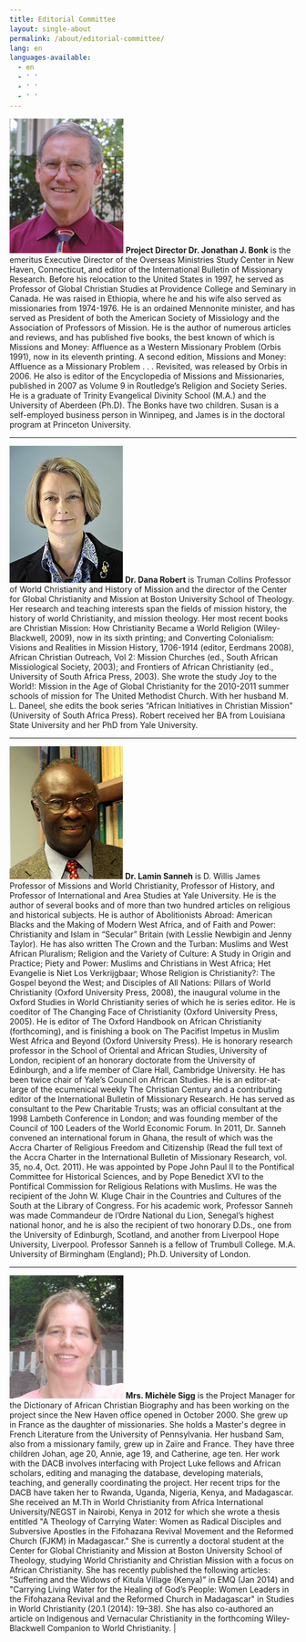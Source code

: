 ```yaml
---
title: Editorial Committee
layout: single-about
permalink: /about/editorial-committee/
lang: en
languages-available:                         
  - en
  - ' '
  - ' '
  - ' '
---
```

<a id="jonathan-bonk"></a>
<img src="/images/editorial-committee/bonk-jon.jpg" class="bio">
**Project Director Dr. Jonathan J. Bonk** is the emeritus Executive Director of the Overseas Ministries Study Center in New Haven, Connecticut, and editor of the International Bulletin of Missionary Research. Before his relocation to the United States in 1997, he served as Professor of Global Christian Studies at Providence College and Seminary in Canada. He was raised in Ethiopia, where he and his wife also served as missionaries from 1974-1976. He is an ordained Mennonite minister, and has served as President of both the American Society of Missiology and the Association of Professors of Mission. He is the author of numerous articles and reviews, and has published five books, the best known of which is Missions and Money: Affluence as a Western Missionary Problem (Orbis 1991), now in its eleventh printing. A second edition, Missions and Money: Affluence as a Missionary Problem . . . Revisited, was released by Orbis in 2006. He also is editor of the Encyclopedia of Missions and Missionaries, published in 2007 as Volume 9 in Routledge’s Religion and Society Series. He is a graduate of Trinity Evangelical Divinity School (M.A.) and the University of Aberdeen (Ph.D). The Bonks have two children. Susan is a self-employed business person in Winnipeg, and James is in the doctoral program at Princeton University.  

***  

<a id="dana-robert"></a>
<img src="/images/editorial-committee/danarobert.jpg" class="bio">
**Dr. Dana Robert** is Truman Collins Professor of World Christianity and History of Mission and the director of the Center for Global Christianity and Mission at Boston University School of Theology. Her research and teaching interests span the fields of mission history, the history of world Christianity, and mission theology. Her most recent books are Christian Mission: How Christianity Became a World Religion (Wiley-Blackwell, 2009), now in its sixth printing; and Converting Colonialism: Visions and Realities in Mission History, 1706-1914 (editor, Eerdmans 2008), African Christian Outreach, Vol 2: Mission Churches (ed., South African Missiological Society, 2003); and Frontiers of African Christianity (ed., University of South Africa Press, 2003). She wrote the study Joy to the World!: Mission in the Age of Global Christianity for the 2010-2011 summer schools of mission for The United Methodist Church. With her husband M. L. Daneel, she edits the book series “African Initiatives in Christian Mission” (University of South Africa Press). Robert received her BA from Louisiana State University and her PhD from Yale University.  

***

<a id="lamin-sanneh"></a>
<img src="/images/editorial-committee/sanneh-lamin.jpg" class="bio">
**Dr. Lamin Sanneh** is D. Willis James Professor of Missions and World Christianity, Professor of History, and Professor of International and Area Studies at Yale University. He is the author of several books and of more than two hundred articles on religious and historical subjects. He is author of Abolitionists Abroad: American Blacks and the Making of Modern West Africa, and of Faith and Power: Christianity and Islam in “Secular” Britain (with Lesslie Newbigin and Jenny Taylor). He has also written The Crown and the Turban: Muslims and West African Pluralism; Religion and the Variety of Culture: A Study in Origin and Practice; Piety and Power: Muslims and Christians in West Africa; Het Evangelie is Niet Los Verkrijgbaar; Whose Religion is Christianity?: The Gospel beyond the West; and Disciples of All Nations: Pillars of World Christianity (Oxford University Press, 2008), the inaugural volume in the Oxford Studies in World Christianity series of which he is series editor. He is coeditor of The Changing Face of Christianity (Oxford University Press, 2005). He is editor of The Oxford Handbook on African Christianity (forthcoming), and is finishing a book on The Pacifist Impetus in Muslim West Africa and Beyond (Oxford University Press). He is honorary research professor in the School of Oriental and African Studies, University of London, recipient of an honorary doctorate from the University of Edinburgh, and a life member of Clare Hall, Cambridge University. He has been twice chair of Yale’s Council on African Studies. He is an editor-at-large of the ecumenical weekly The Christian Century and a contributing editor of the International Bulletin of Missionary Research. He has served as consultant to the Pew Charitable Trusts; was an official consultant at the 1998 Lambeth Conference in London; and was founding member of the Council of 100 Leaders of the World Economic Forum. In 2011, Dr. Sanneh convened an international forum in Ghana, the result of which was the Accra Charter of Religious Freedom and Citizenship (Read the full text of the Accra Charter in the International Bulletin of Missionary Research, vol. 35, no.4, Oct. 2011). He was appointed by Pope John Paul II to the Pontifical Committee for Historical Sciences, and by Pope Benedict XVI to the Pontifical Commission for Religious Relations with Muslims. He was the recipient of the John W. Kluge Chair in the Countries and Cultures of the South at the Library of Congress. For his academic work, Professor Sanneh was made Commandeur de l’Ordre National du Lion, Senegal’s highest national honor, and he is also the recipient of two honorary D.Ds., one from the University of Edinburgh, Scotland, and another from Liverpool Hope University, Liverpool. Professor Sanneh is a fellow of Trumbull College. M.A. University of Birmingham (England); Ph.D. University of London.  

***

<a id="michele-sigg"></a>
<img src="/images/editorial-committee/Michelephotocopy.jpg" class="bio">
**Mrs. Michèle Sigg** is the Project Manager for the Dictionary of African Christian Biography and has been working on the project since the New Haven office opened in October 2000. She grew up in France as the daughter of missionaries. She holds a Master's degree in French Literature from the University of Pennsylvania. Her husband Sam, also from a missionary family, grew up in Zaïre and France. They have three children Johan, age 20, Annie, age 19, and Catherine, age ten. Her work with the DACB involves interfacing with Project Luke fellows and African scholars, editing and managing the database, developing materials, teaching, and generally coordinating the project. Her recent trips for the DACB have taken her to Rwanda, Uganda, Nigeria, Kenya, and Madagascar. She received an M.Th in World Christianity from Africa International University/NEGST in Nairobi, Kenya in 2012 for which she wrote a thesis entitled "A Theology of Carrying Water: Women as Radical Disciples and Subversive Apostles in the Fifohazana Revival Movement and the Reformed Church (FJKM) in Madagascar." She is currently a doctoral student at the Center for Global Christianity and Mission at Boston University School of Theology, studying World Christianity and Christian Mission with a focus on African Christianity. She has recently published the following articles: "Suffering and the Widows of Kitula Village (Kenya)" in EMQ (Jan 2014) and "Carrying Living Water for the Healing of God’s People: Women Leaders in the Fifohazana Revival and the Reformed Church in Madagascar" in Studies in World Christianity (20.1 (2014): 19–38). She has also co-authored an article on Indigenous and Vernacular Christianity in the forthcoming Wiley-Blackwell Companion to World Christianity. |
